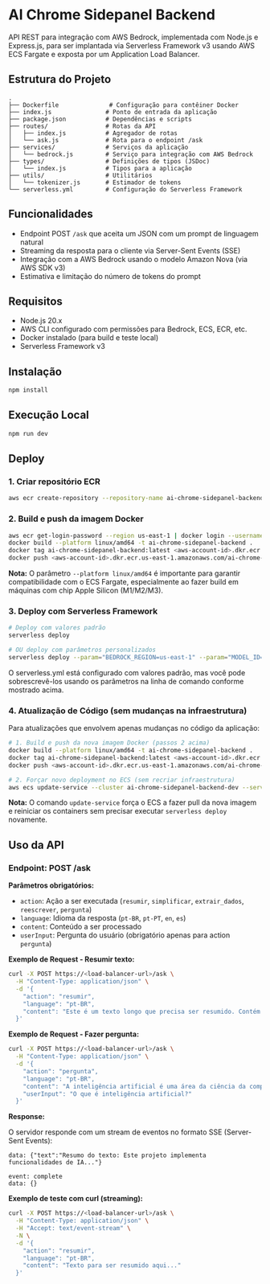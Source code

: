 # AI Chrome Sidepanel Backend

API REST para integração com AWS Bedrock, implementada com Node.js e Express.js, para ser implantada via Serverless Framework v3 usando AWS ECS Fargate e exposta por um Application Load Balancer.

## Estrutura do Projeto

```
.
├── Dockerfile              # Configuração para contêiner Docker
├── index.js               # Ponto de entrada da aplicação
├── package.json           # Dependências e scripts
├── routes/                # Rotas da API
│   ├── index.js           # Agregador de rotas
│   └── ask.js             # Rota para o endpoint /ask
├── services/              # Serviços da aplicação
│   └── bedrock.js         # Serviço para integração com AWS Bedrock
├── types/                 # Definições de tipos (JSDoc)
│   └── index.js           # Tipos para a aplicação
├── utils/                 # Utilitários
│   └── tokenizer.js       # Estimador de tokens
└── serverless.yml         # Configuração do Serverless Framework
```

## Funcionalidades

- Endpoint POST `/ask` que aceita um JSON com um prompt de linguagem natural
- Streaming da resposta para o cliente via Server-Sent Events (SSE)
- Integração com a AWS Bedrock usando o modelo Amazon Nova (via AWS SDK v3)
- Estimativa e limitação do número de tokens do prompt

## Requisitos

- Node.js 20.x
- AWS CLI configurado com permissões para Bedrock, ECS, ECR, etc.
- Docker instalado (para build e teste local)
- Serverless Framework v3

## Instalação

```bash
npm install
```

## Execução Local

```bash
npm run dev
```

## Deploy

### 1. Criar repositório ECR

```bash
aws ecr create-repository --repository-name ai-chrome-sidepanel-backend
```

### 2. Build e push da imagem Docker

```bash
aws ecr get-login-password --region us-east-1 | docker login --username AWS --password-stdin <aws-account-id>.dkr.ecr.us-east-1.amazonaws.com
docker build --platform linux/amd64 -t ai-chrome-sidepanel-backend .
docker tag ai-chrome-sidepanel-backend:latest <aws-account-id>.dkr.ecr.us-east-1.amazonaws.com/ai-chrome-sidepanel-backend:latest
docker push <aws-account-id>.dkr.ecr.us-east-1.amazonaws.com/ai-chrome-sidepanel-backend:latest
```

**Nota:** O parâmetro `--platform linux/amd64` é importante para garantir compatibilidade com o ECS Fargate, especialmente ao fazer build em máquinas com chip Apple Silicon (M1/M2/M3).

### 3. Deploy com Serverless Framework

```bash
# Deploy com valores padrão
serverless deploy

# OU deploy com parâmetros personalizados
serverless deploy --param="BEDROCK_REGION=us-east-1" --param="MODEL_ID=amazon.nova-lite-v1:0" --param="ECR_REPOSITORY_URI=<aws-account-id>.dkr.ecr.us-east-1.amazonaws.com/ai-chrome-sidepanel-backend"
```

O serverless.yml está configurado com valores padrão, mas você pode sobrescrevê-los usando os parâmetros na linha de comando conforme mostrado acima.

### 4. Atualização de Código (sem mudanças na infraestrutura)

Para atualizações que envolvem apenas mudanças no código da aplicação:

```bash
# 1. Build e push da nova imagem Docker (passos 2 acima)
docker build --platform linux/amd64 -t ai-chrome-sidepanel-backend .
docker tag ai-chrome-sidepanel-backend:latest <aws-account-id>.dkr.ecr.us-east-1.amazonaws.com/ai-chrome-sidepanel-backend:latest
docker push <aws-account-id>.dkr.ecr.us-east-1.amazonaws.com/ai-chrome-sidepanel-backend:latest

# 2. Forçar novo deployment no ECS (sem recriar infraestrutura)
aws ecs update-service --cluster ai-chrome-sidepanel-backend-dev --service ai-chrome-sidepanel-backend-service --region us-east-1
```

**Nota:** O comando `update-service` força o ECS a fazer pull da nova imagem e reiniciar os containers sem precisar executar `serverless deploy` novamente.

## Uso da API

### Endpoint: POST /ask

**Parâmetros obrigatórios:**
- `action`: Ação a ser executada (`resumir`, `simplificar`, `extrair_dados`, `reescrever`, `pergunta`)
- `language`: Idioma da resposta (`pt-BR`, `pt-PT`, `en`, `es`)
- `content`: Conteúdo a ser processado
- `userInput`: Pergunta do usuário (obrigatório apenas para action `pergunta`)

**Exemplo de Request - Resumir texto:**

```bash
curl -X POST https://<load-balancer-url>/ask \
  -H "Content-Type: application/json" \
  -d '{
    "action": "resumir",
    "language": "pt-BR",
    "content": "Este é um texto longo que precisa ser resumido. Contém várias informações importantes sobre o projeto e suas funcionalidades."
  }'
```

**Exemplo de Request - Fazer pergunta:**

```bash
curl -X POST https://<load-balancer-url>/ask \
  -H "Content-Type: application/json" \
  -d '{
    "action": "pergunta",
    "language": "pt-BR",
    "content": "A inteligência artificial é uma área da ciência da computação que se concentra na criação de sistemas capazes de realizar tarefas que normalmente requerem inteligência humana.",
    "userInput": "O que é inteligência artificial?"
  }'
```

**Response:**

O servidor responde com um stream de eventos no formato SSE (Server-Sent Events):

```
data: {"text":"Resumo do texto: Este projeto implementa funcionalidades de IA..."}

event: complete
data: {}
```

**Exemplo de teste com curl (streaming):**

```bash
curl -X POST https://<load-balancer-url>/ask \
  -H "Content-Type: application/json" \
  -H "Accept: text/event-stream" \
  -N \
  -d '{
    "action": "resumir",
    "language": "pt-BR",
    "content": "Texto para ser resumido aqui..."
  }'
```
